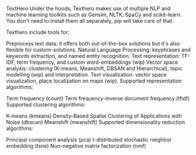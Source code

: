 TextHero
Under the hoods, Texthero makes use of multiple NLP and machine learning toolkits such as Gensim, NLTK, SpaCy and scikit-learn. You don't need to install them all separately, pip will take care of that.

Texthero include tools for:

Preprocess text data: it offers both out-of-the-box solutions but it's also flexible for custom-solutions.
Natural Language Processing: keyphrases and keywords extraction, and named entity recognition.
Text representation: TF-IDF, term frequency, and custom word-embeddings (wip)
Vector space analysis: clustering (K-means, Meanshift, DBSAN and Hierarchical), topic modelling (wip) and interpretation.
Text visualization: vector space visualization, place localization on maps (wip).
Supported representation algorithms:

Term frequency (count)
Term frequency-inverse document frequency (tfidf)
Supported clustering algorithms:

K-means (kmeans)
Density-Based Spatial Clustering of Applications with Noise (dbscan)
Meanshift (meanshift)
Supported dimensionality reduction algorithms:

Principal component analysis (pca)
t-distributed stochastic neighbor embedding (tsne)
Non-negative matrix factorization (nmf)
